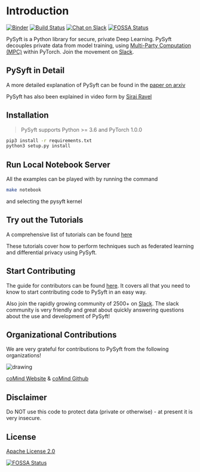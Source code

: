 # Introduction

[![Binder](https://mybinder.org/badge.svg)](https://mybinder.org/v2/gh/OpenMined/PySyft/master) [![Build Status](https://travis-ci.org/OpenMined/PySyft.svg?branch=torch_1)](https://travis-ci.org/OpenMined/PySyft) [![Chat on Slack](https://img.shields.io/badge/chat-on%20slack-7A5979.svg)](https://openmined.slack.com/messages/team_pysyft) [![FOSSA Status](https://app.fossa.io/api/projects/git%2Bgithub.com%2Fmatthew-mcateer%2FPySyft.svg?type=small)](https://app.fossa.io/projects/git%2Bgithub.com%2Fmatthew-mcateer%2FPySyft?ref=badge_small)

PySyft is a Python library for secure, private Deep Learning. PySyft decouples private data from model training, using [Multi-Party Computation \(MPC\)](https://en.wikipedia.org/wiki/Secure_multi-party_computation) within PyTorch. Join the movement on [Slack](http://slack.openmined.org/).

## PySyft in Detail

A more detailed explanation of PySyft can be found in the [paper on arxiv](https://arxiv.org/abs/1811.04017)

PySyft has also been explained in video form by [Siraj Ravel](https://www.youtube.com/watch?v=39hNjnhY7cY&feature=youtu.be&a=)


## Installation

> PySyft supports Python &gt;= 3.6 and PyTorch 1.0.0

```bash
pip3 install -r requirements.txt
python3 setup.py install
```
## Run Local Notebook Server
All the examples can be played with by running the command
```bash
make notebook
```
and selecting the pysyft kernel

## Try out the Tutorials

A comprehensive list of tutorials can be found [here](https://github.com/OpenMined/PySyft/tree/torch_1/tutorials/)

These tutorials cover how to perform techniques such as federated learning and differential privacy using PySyft.

## Start Contributing

The guide for contributors can be found [here](https://github.com/OpenMined/PySyft/tree/torch_1/CONTRIBUTING.md). It covers all that you need to know to start contributing code to PySyft in an easy way.

Also join the rapidly growing community of 2500+ on [Slack](http://slack.openmined.org). The slack community is very friendly and great about quickly answering questions about the use and development of PySyft!

## Organizational Contributions

We are very grateful for contributions to PySyft from the following organizations!

 ![drawing](https://raw.githubusercontent.com/coMindOrg/federated-averaging-tutorials/master/images/comindorg_logo.png)  
  
 [coMind Website](https://comind.org/) & [coMind Github](https://github.com/coMindOrg/federated-averaging-tutorials)

## Disclaimer

Do NOT use this code to protect data (private or otherwise) - at present it is very insecure. 

## License

[Apache License 2.0](https://github.com/OpenMined/PySyft/blob/master/LICENSE)

[![FOSSA Status](https://app.fossa.io/api/projects/git%2Bgithub.com%2Fmatthew-mcateer%2FPySyft.svg?type=large)](https://app.fossa.io/projects/git%2Bgithub.com%2Fmatthew-mcateer%2FPySyft?ref=badge_large)

